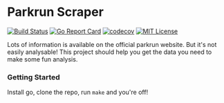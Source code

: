 # Parkrun Scraper

[![Build Status](https://travis-ci.org/burythehammer/parkrun-scrape.svg?branch=master)](https://travis-ci.org/burythehammer/parkrun-scrape) 
[![Go Report Card](https://goreportcard.com/badge/github.com/burythehammer/parkrun-scrape)](https://goreportcard.com/report/github.com/burythehammer/parkrun-scrape)
[![codecov](https://codecov.io/gh/burythehammer/parkrun-scrape/branch/master/graph/badge.svg)](https://codecov.io/gh/burythehammer/parkrun-scrape)
[![MIT License](http://img.shields.io/badge/license-MIT-blue.svg?style=flat)](LICENSE)


Lots of information is available on the official parkrun website. But it's not easily analysable! This project should help you get the data you need to make some fun analysis.

### Getting Started

Install go, clone the repo, run `make` and you're off!
